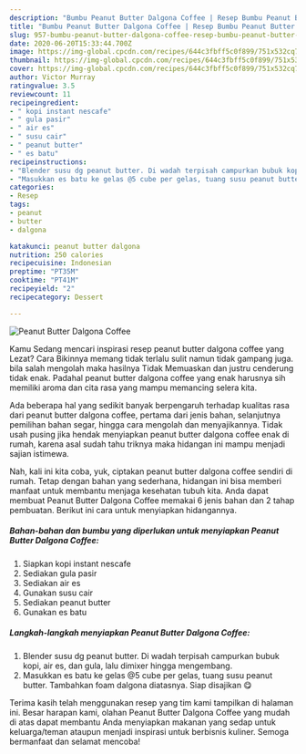 ```yaml
---
description: "Bumbu Peanut Butter Dalgona Coffee | Resep Bumbu Peanut Butter Dalgona Coffee Yang Enak Banget"
title: "Bumbu Peanut Butter Dalgona Coffee | Resep Bumbu Peanut Butter Dalgona Coffee Yang Enak Banget"
slug: 957-bumbu-peanut-butter-dalgona-coffee-resep-bumbu-peanut-butter-dalgona-coffee-yang-enak-banget
date: 2020-06-20T15:33:44.700Z
image: https://img-global.cpcdn.com/recipes/644c3fbff5c0f899/751x532cq70/peanut-butter-dalgona-coffee-foto-resep-utama.jpg
thumbnail: https://img-global.cpcdn.com/recipes/644c3fbff5c0f899/751x532cq70/peanut-butter-dalgona-coffee-foto-resep-utama.jpg
cover: https://img-global.cpcdn.com/recipes/644c3fbff5c0f899/751x532cq70/peanut-butter-dalgona-coffee-foto-resep-utama.jpg
author: Victor Murray
ratingvalue: 3.5
reviewcount: 11
recipeingredient:
- " kopi instant nescafe"
- " gula pasir"
- " air es"
- " susu cair"
- " peanut butter"
- " es batu"
recipeinstructions:
- "Blender susu dg peanut butter. Di wadah terpisah campurkan bubuk kopi, air es, dan gula, lalu dimixer hingga mengembang."
- "Masukkan es batu ke gelas @5 cube per gelas, tuang susu peanut butter. Tambahkan foam dalgona diatasnya. Siap disajikan 😋"
categories:
- Resep
tags:
- peanut
- butter
- dalgona

katakunci: peanut butter dalgona 
nutrition: 250 calories
recipecuisine: Indonesian
preptime: "PT35M"
cooktime: "PT41M"
recipeyield: "2"
recipecategory: Dessert

---
```



![Peanut Butter Dalgona Coffee](https://img-global.cpcdn.com/recipes/644c3fbff5c0f899/751x532cq70/peanut-butter-dalgona-coffee-foto-resep-utama.jpg)

Kamu Sedang mencari inspirasi resep peanut butter dalgona coffee yang Lezat? Cara Bikinnya memang tidak terlalu sulit namun tidak gampang juga. bila salah mengolah maka hasilnya Tidak Memuaskan dan justru cenderung tidak enak. Padahal peanut butter dalgona coffee yang enak harusnya sih memiliki aroma dan cita rasa yang mampu memancing selera kita.

Ada beberapa hal yang sedikit banyak berpengaruh terhadap kualitas rasa dari peanut butter dalgona coffee, pertama dari jenis bahan, selanjutnya pemilihan bahan segar, hingga cara mengolah dan menyajikannya. Tidak usah pusing jika hendak menyiapkan peanut butter dalgona coffee enak di rumah, karena asal sudah tahu triknya maka hidangan ini mampu menjadi sajian istimewa.




Nah, kali ini kita coba, yuk, ciptakan peanut butter dalgona coffee sendiri di rumah. Tetap dengan bahan yang sederhana, hidangan ini bisa memberi manfaat untuk membantu menjaga kesehatan tubuh kita. Anda dapat membuat Peanut Butter Dalgona Coffee memakai 6 jenis bahan dan 2 tahap pembuatan. Berikut ini cara untuk menyiapkan hidangannya.

<!--inarticleads1-->

##### Bahan-bahan dan bumbu yang diperlukan untuk menyiapkan Peanut Butter Dalgona Coffee:

1. Siapkan  kopi instant nescafe
1. Sediakan  gula pasir
1. Sediakan  air es
1. Gunakan  susu cair
1. Sediakan  peanut butter
1. Gunakan  es batu




<!--inarticleads2-->

##### Langkah-langkah menyiapkan Peanut Butter Dalgona Coffee:

1. Blender susu dg peanut butter. Di wadah terpisah campurkan bubuk kopi, air es, dan gula, lalu dimixer hingga mengembang.
1. Masukkan es batu ke gelas @5 cube per gelas, tuang susu peanut butter. Tambahkan foam dalgona diatasnya. Siap disajikan 😋




Terima kasih telah menggunakan resep yang tim kami tampilkan di halaman ini. Besar harapan kami, olahan Peanut Butter Dalgona Coffee yang mudah di atas dapat membantu Anda menyiapkan makanan yang sedap untuk keluarga/teman ataupun menjadi inspirasi untuk berbisnis kuliner. Semoga bermanfaat dan selamat mencoba!
